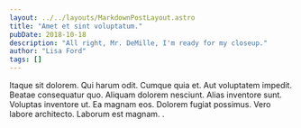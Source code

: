 ```yaml
---
layout: ../../layouts/MarkdownPostLayout.astro
title: "Amet et sint voluptatum."
pubDate: 2018-10-18
description: "All right, Mr. DeMille, I'm ready for my closeup."
author: "Lisa Ford"
tags: []
---
```


Itaque sit dolorem. Qui harum odit. Cumque quia et. Aut voluptatem impedit. Beatae consequatur quo. Aliquam dolorem nesciunt. Alias inventore sunt. Voluptas inventore ut. Ea magnam eos. Dolorem fugiat possimus. Vero labore architecto. Laborum est magnam. .

